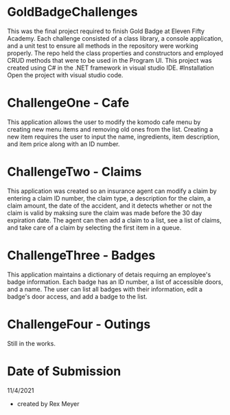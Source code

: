 # GoldBadgeChallenges
This was the final project required to finish Gold Badge at Eleven Fifty Academy. Each challenge consisted of a class library, a console application, and a unit test to ensure all methods in the repository were working properly.
The repo held the class properties and constructors and employed CRUD methods that were to be used in the Program UI. This project was created using C# in the .NET framework in visual studio IDE.
#Installation
Open the project with visual studio code. 
# ChallengeOne - Cafe
This application allows the user to modify the komodo cafe menu by creating new menu items and removing old ones from the list. Creating a new item requires the user to input the name, ingredients, item description, 
and item price along with an ID number.

# ChallengeTwo - Claims
This application was created so an insurance agent can modify a claim by entering a claim ID number, the claim type, a description for the claim, a claim amount, the date of the accident, and it detects whether or not
the claim is valid by maksing sure the claim was made before the 30 day expiration date. The agent can then add a claim to a list, see a list of claims, and take care of a claim by selecting the first item in a queue.

# ChallengeThree - Badges
This application maintains a dictionary of detais requirng an employee's badge information. Each badge has an ID number, a list of accessible doors, and a name. The user can list all badges with their information, 
edit a badge's door access, and add a badge to the list.

# ChallengeFour - Outings
Still in the works.

# Date of Submission
11/4/2021
- created by Rex Meyer

